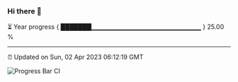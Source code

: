 ### Hi there 👋

⏳ Year progress { ███████▁▁▁▁▁▁▁▁▁▁▁▁▁▁▁▁▁▁▁▁▁▁▁ } 25.00 %

---

⏰ Updated on Sun, 02 Apr 2023 06:12:19 GMT

![Progress Bar CI](https://github.com/liununu/liununu/workflows/Progress%20Bar%20CI/badge.svg)
